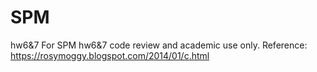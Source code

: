 # SPM
hw6&amp;7
For SPM hw6&7 code review and academic use only. 
Reference: https://rosymoggy.blogspot.com/2014/01/c.html
